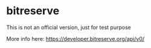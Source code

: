bitreserve
==========

This is not an official version, just for test purpose

More info here: https://developer.bitreserve.org/api/v0/
